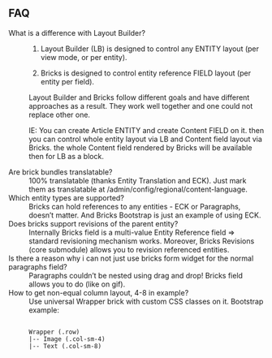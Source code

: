 ## FAQ

<dl>

<dt>What is a difference with Layout Builder?</dt>
<dd>

  1. Layout Builder (LB) is designed to control any ENTITY layout (per view mode, or per entity).

  2. Bricks is designed to control entity reference FIELD layout (per entity per field).

  Layout Builder and Bricks follow different goals and have different approaches as a result. They work well together and one could not replace other one.

  IE: You can create Article ENTITY and create Content FIELD on it. then you can control whole entity layout via LB and Content field layout via Bricks. the whole Content field rendered by Bricks will be available then for LB as a block.
</dd>

<dt>Are brick bundles translatable?</dt>
<dd>100% translatable (thanks Entity Translation and ECK). Just mark them as translatable at /admin/config/regional/content-language.</dd>

<dt>Which entity types are supported?</dt>
<dd>Bricks can hold references to any entities - ECK or Paragraphs, doesn’t matter. And Bricks Bootstrap is just an example of using ECK.</dd>

<dt>Does bricks support revisions of the parent entity?</dt>
<dd>Internally Bricks field is a multi-value Entity Reference field => standard revisioning mechanism works. Moreover, Bricks Revisions (core submodule) allows you to revision referenced entities.</dd>

<dt>Is there a reason why i can not just use bricks form widget for the normal paragraphs field?</dt>
<dd>Paragraphs couldn’t be nested using drag and drop! Bricks field allows you to do (like on gif).</dd>

<dt>How to get non-equal column layout, 4-8 in example?</dt>
<dd>Use universal Wrapper brick with custom CSS classes on it. Bootstrap example:
<pre><code>
Wrapper (.row)
|-- Image (.col-sm-4)
|-- Text (.col-sm-8)
</code></pre>
</dd>

</dl>
